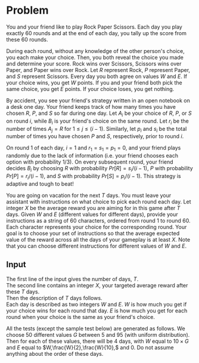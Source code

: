 # Problem

You and your friend like to play Rock Paper Scissors. Each day you play exactly $60$ rounds and at the end of each day, you tally up the score from these $60$ rounds.

During each round, without any knowledge of the other person's choice, you each make your choice. Then, you both reveal the choice you made and determine your score. Rock wins over Scissors, Scissors wins over Paper, and Paper wins over Rock. Let $R$ represent Rock, $P$ represent Paper, and $S$ represent Scissors. Every day you both agree on values $W$ and $E$. If your choice wins, you get $W$ points. If you and your friend both pick the same choice, you get $E$ points. If your choice loses, you get nothing.

By accident, you see your friend's strategy written in an open notebook on a desk one day. Your friend keeps track of how many times you have chosen $R$, $P$, and $S$ so far during one day. Let $A_i$ be your choice of $R$, $P$, or $S$ on round $i$, while $B_i$ is your friend's choice on the same round. Let $r_i$ be the number of times $A_j= R$ for $1≤j≤(i−1)$. Similarly, let $p_i$ and $s_i$ be the total number of times you have chosen $P$ and $S$, respectively, prior to round $i$.

On round $1$ of each day, $i=1$ and $r_1=s_1=p_1=0$, and your friend plays randomly due to the lack of information (i.e. your friend chooses each option with probability $1/3$). On every subsequent round, your friend decides $B_i$ by choosing $R$ with probability $Pr[R]=s_i/(i−1)$, $P$ with probability $Pr[P]=r_i/(i−1)$, and $S$ with probability $Pr[S]=p_i/(i−1)$. This strategy is adaptive and tough to beat!

You are going on vacation for the next $T$ days. You must leave your assistant with instructions on what choice to pick each round each day. Let integer $X$ be the average reward you are aiming for in this game after $T$ days. Given $W$ and $E$ (different values for different days), provide your instructions as a string of $60$ characters, ordered from round $1$ to round $60$. Each character represents your choice for the corresponding round. Your goal is to choose your set of instructions so that the average expected value of the reward across all the days of your gameplay is at least $X$. Note that you can choose different instructions for different values of $W$ and $E$.

## Input

The first line of the input gives the number of days, $T$.  
The second line contains an integer $X$, your targeted average reward after these $T$ days.  
Then the description of $T$ days follows.  
Each day is described as two integers $W$ and $E$. $W$ is how much you get if your choice wins for each round that day. $E$ is how much you get for each round when your choice is the same as your friend's choice.

All the tests (except the sample test below) are generated as follows. We choose $50$ different values $G$ between $5$ and $95$ (with uniform distribution). Then for each of these values, there will be $4$ days, with $W$ equal to $10×G$ and $E$ equal to $W,\frac{W}{2},\frac{W}{10},$ and $0$. Do not assume anything about the order of these days.

